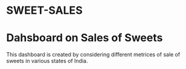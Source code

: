 # SWEET-SALES
# Dahsboard on Sales of Sweets
This dashboard is created by considering different metrices of sale of sweets in various states of India.
